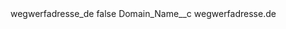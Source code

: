 <?xml version="1.0" encoding="UTF-8"?>
<CustomMetadata xmlns="http://soap.sforce.com/2006/04/metadata" xmlns:xsi="http://www.w3.org/2001/XMLSchema-instance" xmlns:xsd="http://www.w3.org/2001/XMLSchema">
    <label>wegwerfadresse_de</label>
    <protected>false</protected>
    <values>
        <field>Domain_Name__c</field>
        <value xsi:type="xsd:string">wegwerfadresse.de</value>
    </values>
</CustomMetadata>
